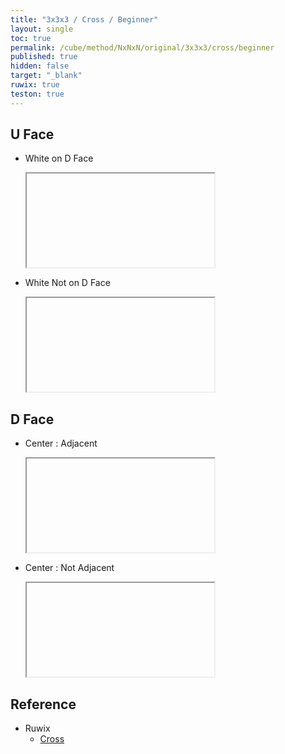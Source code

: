 ```yaml
---
title: "3x3x3 / Cross / Beginner"
layout: single
toc: true
permalink: /cube/method/NxNxN/original/3x3x3/cross/beginner
published: true
hidden: false
target: "_blank"
ruwix: true
teston: true
---
```

<span
  id     = "cube"
  teston = "{{page.teston}}" >
</span>

<head>
  <base target = "{{page.target}}">
</head>



## U Face

- White on D Face

  <iframe
    id         = "test"
    alg        = "F2'"
    colored    = "U FD"
    setupmoves = "F2"
  ></iframe>

- White Not on D Face

  <iframe
    id         = "test"
    alg        = "R F'"
    colored    = "U FD"
    setupmoves = "F2"
  ></iframe>



## D Face

- Center : Adjacent

  <iframe
    id      = "test"
    alg     = "F2"
    colored = "U F FD"
  ></iframe>

- Center : Not Adjacent

  <iframe
    id      = "test"
    alg     = "U F2"
    colored = "U F FD"
  ></iframe>



## Reference

- Ruwix
  - [Cross](https://ruwix.com/the-rubiks-cube/how-to-solve-the-rubiks-cube-beginners-method/step-1-first-layer-edges/)
